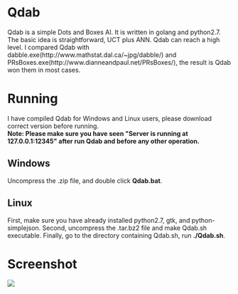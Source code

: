 <h1>Qdab</h1>
Qdab is a simple Dots and Boxes AI. It is written in golang and python2.7. The basic idea is straightforward, UCT plus ANN.
Qdab can reach a high level. I compared Qdab with dabble.exe(http://www.mathstat.dal.ca/~jpg/dabble/) and PRsBoxes.exe(http://www.dianneandpaul.net/PRsBoxes/), the result is Qdab won them in most cases.

<h1>Running</h1>
I have compiled Qdab for Windows and Linux users, please download correct version before running.<br/>
<b>Note: Please make sure you have seen "Server is running at 127.0.0.1:12345" after run Qdab and before any other operation.</b>

<h2>Windows</h2>
Uncompress the .zip file, and double click <b>Qdab.bat</b>. 

<h2>Linux</h2>
First, make sure you have already installed python2.7, gtk, and python-simplejson.
Second, uncompress the .tar.bz2 file and make Qdab.sh executable.
Finally, go to the directory containing Qdab.sh, run <b>./Qdab.sh</b>.

<h1>Screenshot</h1>
<img src="http://i.imgur.com/Krp4h89.png" />

